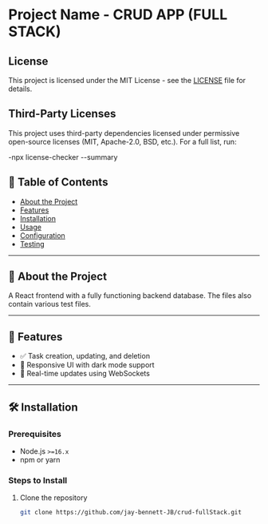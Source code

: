 # Project Name - CRUD APP (FULL STACK)

## License

This project is licensed under the MIT License - see the [LICENSE](LICENSE) file for details.

## Third-Party Licenses

This project uses third-party dependencies licensed under permissive open-source licenses (MIT, Apache-2.0, BSD, etc.). For a full list, run:

-npx license-checker --summary

## **📌 Table of Contents**

- [About the Project](#about-the-project)
- [Features](#features)
- [Installation](#installation)
- [Usage](#usage)
- [Configuration](#configuration)
- [Testing](#testing)

---

## **📖 About the Project**

A React frontend with a fully functioning backend database. The files also contain various test files.

---

## **🚀 Features**

- ✅ Task creation, updating, and deletion
- 🎨 Responsive UI with dark mode support
- 🔄 Real-time updates using WebSockets

---

## **🛠 Installation**

### **Prerequisites**

- Node.js `>=16.x`
- npm or yarn

### **Steps to Install**

1. Clone the repository
   ```sh
   git clone https://github.com/jay-bennett-JB/crud-fullStack.git
   ```

```

```
